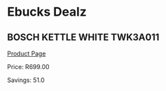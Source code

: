
# Ebucks Dealz
## BOSCH KETTLE WHITE TWK3A011
[Product Page](https://www.ebucks.com/web/shop/productSelected.do?prodId=523003481&catId=704985963)

Price: R699.00

Savings: 51.0


	